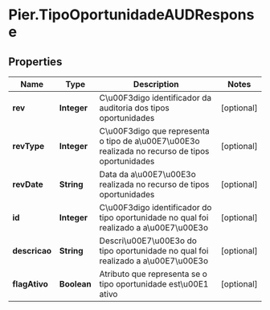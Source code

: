 # Pier.TipoOportunidadeAUDResponse

## Properties
Name | Type | Description | Notes
------------ | ------------- | ------------- | -------------
**rev** | **Integer** | C\u00F3digo identificador da auditoria dos tipos oportunidades | [optional] 
**revType** | **Integer** | C\u00F3digo que representa o tipo de a\u00E7\u00E3o realizada no recurso de tipos oportunidades | [optional] 
**revDate** | **String** | Data da a\u00E7\u00E3o realizada no recurso de tipos oportunidades | [optional] 
**id** | **Integer** | C\u00F3digo identificador do tipo oportunidade no qual foi realizado a a\u00E7\u00E3o | [optional] 
**descricao** | **String** | Descri\u00E7\u00E3o do tipo oportunidade no qual foi realizado a a\u00E7\u00E3o | [optional] 
**flagAtivo** | **Boolean** | Atributo que representa se o tipo oportunidade est\u00E1 ativo | [optional] 


